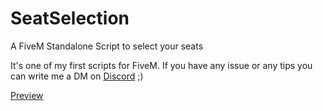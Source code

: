 # SeatSelection
A FiveM Standalone Script to select your seats

It's one of my first scripts for FiveM. If you have any issue or any tips you can write me a DM on [Discord](https://discord.gg/NkqhdTKh3J) ;)

[Preview](https://youtu.be/vgbXFS0i1XU)
